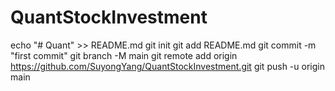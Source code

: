 ﻿# QuantStockInvestment
echo "# Quant" >> README.md
git init
git add README.md
git commit -m "first commit"
git branch -M main
git remote add origin https://github.com/SuyongYang/QuantStockInvestment.git
git push -u origin main
